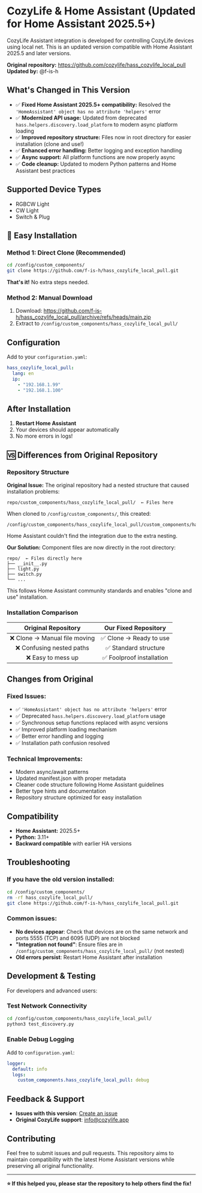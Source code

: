 # CozyLife & Home Assistant (Updated for Home Assistant 2025.5+)

CozyLife Assistant integration is developed for controlling CozyLife devices using local net. This is an updated version compatible with Home Assistant 2025.5 and later versions.

**Original repository:** https://github.com/cozylife/hass_cozylife_local_pull  
**Updated by:** @f-is-h

## What's Changed in This Version

- ✅ **Fixed Home Assistant 2025.5+ compatibility:** Resolved the `'HomeAssistant' object has no attribute 'helpers'` error
- ✅ **Modernized API usage:** Updated from deprecated `hass.helpers.discovery.load_platform` to modern async platform loading
- ✅ **Improved repository structure:** Files now in root directory for easier installation (clone and use!)
- ✅ **Enhanced error handling:** Better logging and exception handling
- ✅ **Async support:** All platform functions are now properly async
- ✅ **Code cleanup:** Updated to modern Python patterns and Home Assistant best practices

## Supported Device Types

- RGBCW Light
- CW Light  
- Switch & Plug

## 🚀 Easy Installation

### Method 1: Direct Clone (Recommended)
```bash
cd /config/custom_components/
git clone https://github.com/f-is-h/hass_cozylife_local_pull.git
```
**That's it!** No extra steps needed. 

### Method 2: Manual Download
1. Download: https://github.com/f-is-h/hass_cozylife_local_pull/archive/refs/heads/main.zip
2. Extract to `/config/custom_components/hass_cozylife_local_pull/`

## Configuration

Add to your `configuration.yaml`:
```yaml
hass_cozylife_local_pull:
  lang: en
  ip:
    - "192.168.1.99"
    - "192.168.1.100"
```

## After Installation

1. **Restart Home Assistant**
2. Your devices should appear automatically
3. No more errors in logs!

## 🆚 Differences from Original Repository

### Repository Structure
**Original Issue:** The original repository had a nested structure that caused installation problems:
```
repo/custom_components/hass_cozylife_local_pull/  ← Files here
```
When cloned to `/config/custom_components/`, this created:
```
/config/custom_components/hass_cozylife_local_pull/custom_components/hass_cozylife_local_pull/
```
Home Assistant couldn't find the integration due to the extra nesting.

**Our Solution:** Component files are now directly in the root directory:
```
repo/  ← Files directly here
├── __init__.py
├── light.py
├── switch.py
└── ...
```
This follows Home Assistant community standards and enables "clone and use" installation.

### Installation Comparison

| Original Repository | Our Fixed Repository |
|:------------------:|:-------------------:|
| ❌ Clone → Manual file moving | ✅ Clone → Ready to use |
| ❌ Confusing nested paths | ✅ Standard structure |
| ❌ Easy to mess up | ✅ Foolproof installation |

## Changes from Original

### Fixed Issues:
- ✅ `'HomeAssistant' object has no attribute 'helpers'` error
- ✅ Deprecated `hass.helpers.discovery.load_platform` usage
- ✅ Synchronous setup functions replaced with async versions
- ✅ Improved platform loading mechanism
- ✅ Better error handling and logging
- ✅ Installation path confusion resolved

### Technical Improvements:
- Modern async/await patterns
- Updated manifest.json with proper metadata
- Cleaner code structure following Home Assistant guidelines
- Better type hints and documentation
- Repository structure optimized for easy installation

## Compatibility

- **Home Assistant:** 2025.5+
- **Python:** 3.11+
- **Backward compatible** with earlier HA versions

## Troubleshooting

### If you have the old version installed:
```bash
cd /config/custom_components/
rm -rf hass_cozylife_local_pull/
git clone https://github.com/f-is-h/hass_cozylife_local_pull.git
```

### Common issues:
- **No devices appear**: Check that devices are on the same network and ports 5555 (TCP) and 6095 (UDP) are not blocked
- **"Integration not found"**: Ensure files are in `/config/custom_components/hass_cozylife_local_pull/` (not nested)
- **Old errors persist**: Restart Home Assistant after installation

## Development & Testing

For developers and advanced users:

### Test Network Connectivity
```bash
cd /config/custom_components/hass_cozylife_local_pull/
python3 test_discovery.py
```

### Enable Debug Logging
Add to `configuration.yaml`:
```yaml
logger:
  default: info
  logs:
    custom_components.hass_cozylife_local_pull: debug
```

## Feedback & Support

- **Issues with this version**: [Create an issue](https://github.com/f-is-h/hass_cozylife_local_pull/issues)
- **Original CozyLife support**: info@cozylife.app

## Contributing

Feel free to submit issues and pull requests. This repository aims to maintain compatibility with the latest Home Assistant versions while preserving all original functionality.

---

**⭐ If this helped you, please star the repository to help others find the fix!**
